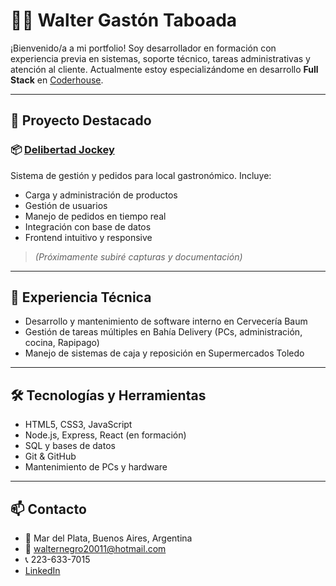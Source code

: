 
# 👨‍💻 Walter Gastón Taboada

¡Bienvenido/a a mi portfolio! Soy desarrollador en formación con experiencia previa en sistemas, soporte técnico, tareas administrativas y atención al cliente. Actualmente estoy especializándome en desarrollo **Full Stack** en [Coderhouse](https://www.coderhouse.com/).

---

## 🚀 Proyecto Destacado

### 📦 [Delibertad Jockey](#)
Sistema de gestión y pedidos para local gastronómico. Incluye:
- Carga y administración de productos
- Gestión de usuarios
- Manejo de pedidos en tiempo real
- Integración con base de datos
- Frontend intuitivo y responsive

> *(Próximamente subiré capturas y documentación)*

---

## 💼 Experiencia Técnica

- Desarrollo y mantenimiento de software interno en Cervecería Baum
- Gestión de tareas múltiples en Bahía Delivery (PCs, administración, cocina, Rapipago)
- Manejo de sistemas de caja y reposición en Supermercados Toledo

---

## 🛠️ Tecnologías y Herramientas

- HTML5, CSS3, JavaScript
- Node.js, Express, React (en formación)
- SQL y bases de datos
- Git & GitHub
- Mantenimiento de PCs y hardware

---

## 📫 Contacto

- 📍 Mar del Plata, Buenos Aires, Argentina
- 📧 walternegro20011@hotmail.com
- 📞 223-633-7015
- [LinkedIn](https://www.linkedin.com/in/gaston-taboada-977b0b54)


